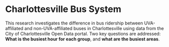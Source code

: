 # Charlottesville Bus System
This research investigates the difference in bus ridership between UVA-affiliated and non-UVA-affiliated buses in Charlottesville using data from the City of Charlottesville Open Data portal. Two key questions are addressed: **What is the busiest hour for each group**, and **what are the busiest areas**.
